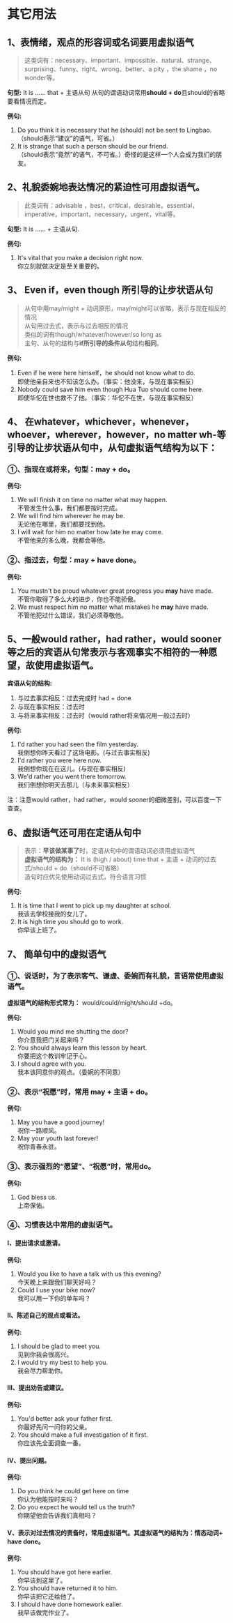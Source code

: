 # 其它用法


## 1、表情绪，观点的形容词或名词要用虚拟语气
> 这类词有：necessary、important、impossible、natural、strange、surprising、funny、right、wrong、better、a pity ，the shame ，no wonder等。

**句型:**  It is …… that + 主语从句
从句的谓语动词常用**should + do**且should的省略要看情况而定。

**例句:**
1. Do you think it is necessary that he (should) not be sent to Lingbao.<br>
（should表示“建议”的语气，可省。）
2. It is strange that such a person should be our friend.<br>
（should表示“竟然”的语气，不可省。）奇怪的是这样一个人会成为我们的朋友。


## 2、礼貌委婉地表达情况的紧迫性可用虚拟语气。
> 此类词有：advisable ，best，critical，desirable，essential，imperative，important，necessary，urgent，vital等。

**句型:**  It is …… + 主语从句.

**例句:**
1. It's vital that you make a decision right now.<br>
你立刻就做决定是至关重要的。

## 3、 Even if，even though 所引导的让步状语从句
> 从句中用may/might + 动词原形，may/might可以省略，表示与现在相反的情况<br>
从句用过去式，表示与过去相反的情况<br>
类似的词有though/whatever/however/so long as<br>
主句、从句的结构与**if所引导的条件从句**结构**相同**。

**例句:**
1. Even if he were here himself，he should not know what to do.<br>即使他亲自来也不知该怎么办。（事实：他没来，与现在事实相反）
2. Nobody could save him even though Hua Tuo should come here.<br>即使华佗在世也救不了他。（事实：华佗不在世，与现在事实相反）


## 4、 在whatever，whichever，whenever，whoever，wherever，however，no matter wh-等引导的让步状语从句中，从句虚拟语气结构为以下：

### ①、指现在或将来，句型：may + do。

**例句:**
1. We will finish it on time no matter what may happen.<br>
不管发生什么事，我们都要按时完成。
2. We will find him wherever he may be.<br>
无论他在哪里，我们都要找到他。
3. I will wait for him no matter how late he may come.<br>
不管他来的多么晚，我都会等他。

### ②、指过去，句型：may + have done。
**例句:**
1. You mustn't be proud whatever great progress you **may** have made.<br>
不管你取得了多么大的进步，你也不能骄傲。
2. We must respect him no matter what mistakes he **may** have made.<br>
不管他犯过什么错误，我们必须尊敬他。


## 5、一般would rather，had rather，would sooner等之后的宾语从句常表示与客观事实不相符的一种愿望，故使用虚拟语气。

**宾语从句的结构:**
 1. 与过去事实相反：过去完成时 had + done
 2. 与现在事实相反：过去时
 3. 与将来事实相反：过去时（would rather将来情况用一般过去时）

**例句:**
1. I'd rather you had seen the film yesterday.<br>
我倒想你昨天看过了这场电影。(与过去事实相反)
2. I'd rather you were here now.<br>
我倒想你现在在这儿。(与现在事实相反)
3. We'd rather you went there tomorrow.<br>
我们倒想你明天去那儿（与未来事实相反）

注：注意would rather，had rather，would sooner的细微差别，可以百度一下查查。

## 6、虚拟语气还可用在定语从句中
> 表示：**早该做某事了**时，定语从句中的谓语动词必须用虚拟语气<br>
**虚拟语气的结构为：** It is (high / about) time that + 主语 + 动词的过去式/should + do（should不可省略）<br>
造句时应优先使用动词过去式，符合语言习惯

**例句:**
1. It is time that I went to pick up my daughter at school.<br>
我该去学校接我的女儿了。
2. It is high time you should go to work.<br>
你早该上班了。

## 7、 简单句中的虚拟语气
### ①、说话时，为了表示客气、谦虚、委婉而有礼貌，言语常使用虚拟语气。

**虚拟语气的结构形式常为：** would/could/might/should +do。

**例句:**
1. Would you mind me shutting the door?<br>
你介意我把门关起来吗？
2. You should always learn this lesson by heart.<br>
你要把这个教训牢记于心。
3. I should agree with you.<br>
我本该同意你的观点。（委婉的不同意）

### ②、表示“祝愿”时，常用 may + 主语 + do。

**例句:**
1. May you have a good journey!<br>
祝你一路顺风。
1. May your youth last forever!<br>
祝你青春永驻。

### ③、表示强烈的“愿望”、“祝愿”时，常用do。
**例句:**
1. God bless us. <br>上帝保佑。


### ④、习惯表达中常用的虚拟语气。

#### Ⅰ、提出请求或邀请。
**例句:**
1. Would you like to have a talk with us this evening?<br>
今天晚上来跟我们聊天好吗？
2. Could I use your bike now?<br>
我可以用一下你的单车吗？


#### Ⅱ、陈述自己的观点或看法。
**例句:**
1. I should be glad to meet you.<br>
见到你我会很高兴。
2. I would try my best to help you.<br>
我会尽力帮助你。

#### Ⅲ、提出劝告或建议。
**例句:**
1. You'd better ask your father first.<br>
你最好先问一问你的父亲。
2. You should make a full investigation of it first.<br>
你应该先全面调查一番。

#### Ⅳ、提出问题。
**例句:**
1. Do you think he could get here on time<br>
你认为他能按时来吗？
1. Do you expect he would tell us the truth?<br>
你期望他会告诉我们真相吗？

#### Ⅴ、表示对过去情况的责备时，常用虚拟语气。其虚拟语气的结构为：情态动词+ have done。
**例句:**
1. You should have got here earlier. <br>
你早该到这里了。
2. You should have returned it to him. <br>
你早该把它还给他了。
3. I should have done homework ealier.<br>
我早该做完作业了。